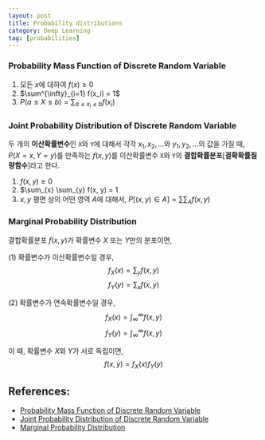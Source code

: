 ```yaml
---
layout: post
title: Probability distributions
category: Deep Learning
tag: [probabilities]
---
```


### Probability Mass Function of Discrete Random Variable 

1. 모든 $x$에 대하여 $f(x) \ge 0$
2. $\sum^{\infty}_{i=1} f(x_i) = 1$
3. $P(a \le X \le b) = \sum_{a \le x_i \le b}f(x_i)$

### Joint Probability Distribution of Discrete Random Variable

두 개의 **이산확률변수**인 `X`와 `Y`에 대해서 각각 $x_1, x_2, ...$와 $y_1, y_2, ...$의 값을 가질 때, $P(X = x, Y = y)$를 만족하는 $f(x, y)$를 이산확률변수 `X`와 `Y`의 **결합확률분포**[**결확확률질량함수**]라고 한다. 

1. $f(x, y) \ge 0$
2. $\sum_{x} \sum_{y} f(x, y) = 1
3. $x, y$ 평면 상의 어떤 영역 $A$에 대해서, $P[(x, y) \in A] = \sum \sum_{A} f(x, y)$

### Marginal Probability Distribution 

결합확률분포 $f(x, y)$가 확률변수 $X$ 또는 $Y$만의 분포이면, 

(1) 확률변수가 이산확률변수일 경우, 
$$f_{X}(x) = \sum_{y}f(x, y) $$
$$f_{Y}(y) = \sum_{x}f(x, y)$$

(2) 확률변수가 연속확률변수일 경우,
$$f_{X}(x) = \int_{\infty}^{\infty}f(x, y)$$
$$f_{Y}(y) = \int_{\infty}^{\infty}f(x, y)$$

이 때, 확률변수 $X$와 $Y$가 서로 독립이면, 
$$f(x,y) = f_{X}(x)f_{Y}(y)$$

## References:
- [Probability Mass Function of Discrete Random Variable](https://blog.naver.com/mykepzzang/220835372463)
- [Joint Probability Distribution of Discrete Random Variable](https://blog.naver.com/mykepzzang/220836609004)
- [Marginal Probability Distribution](https://blog.naver.com/mykepzzang/220837645914)
